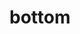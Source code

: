 <!-- this entire file is auto-generated -->

# bottom

<!-- optional markdown-notes-tree directory description starts here -->

<!-- optional markdown-notes-tree directory description ends here -->

